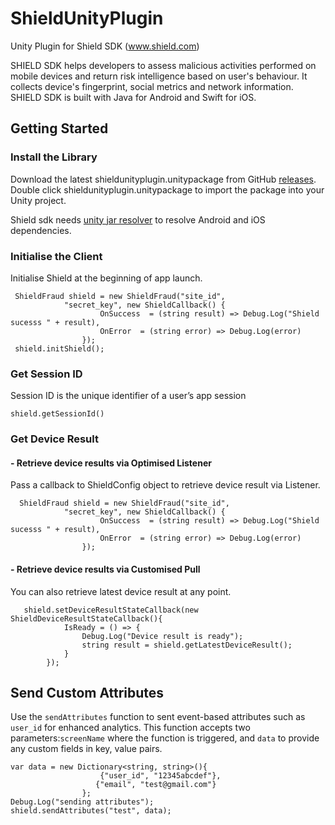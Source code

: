 # ShieldUnityPlugin
Unity Plugin for Shield SDK (www.shield.com) 

SHIELD SDK helps developers to assess malicious activities performed on mobile devices and return risk intelligence based on user's behaviour. It collects device's fingerprint, social metrics and network information. SHIELD SDK is built with Java for Android and Swift for iOS.

## Getting Started

### Install the Library

Download the latest shieldunityplugin.unitypackage from GitHub [releases](https://github.com/shield-ai-technology/ShieldUnityPlugin/releases).
Double click shieldunityplugin.unitypackage to import the package into your Unity project.

Shield sdk needs [unity jar resolver](https://github.com/googlesamples/unity-jar-resolver) to resolve Android and iOS dependencies.
### Initialise the Client

Initialise Shield at the beginning of app launch.

```
 ShieldFraud shield = new ShieldFraud("site_id",
            "secret_key", new ShieldCallback() {
                    OnSuccess  = (string result) => Debug.Log("Shield sucesss " + result),                
                    OnError  = (string error) => Debug.Log(error)
                });
 shield.initShield();
```

### Get Session ID
Session ID is the unique identifier of a user’s app session
```
shield.getSessionId()
```

### Get Device Result
#### - Retrieve device results via Optimised Listener

Pass a callback to ShieldConfig object to retrieve device result via Listener.

```
  ShieldFraud shield = new ShieldFraud("site_id",
            "secret_key", new ShieldCallback() {
                    OnSuccess  = (string result) => Debug.Log("Shield sucesss " + result),                
                    OnError  = (string error) => Debug.Log(error)
                });
```

#### - Retrieve device results via Customised Pull

You can also retrieve latest device result at any point.

```
   shield.setDeviceResultStateCallback(new ShieldDeviceResultStateCallback(){
            IsReady = () => {
                Debug.Log("Device result is ready");
                string result = shield.getLatestDeviceResult();
            }
        });
```

## Send Custom Attributes
Use the `sendAttributes` function to sent event-based attributes such as `user_id` for enhanced analytics. This function accepts two parameters:`screenName` where the function is triggered, and  `data` to provide any custom fields in key, value pairs.

```
var data = new Dictionary<string, string>(){
                	{"user_id", "12345abcdef"},
    	           {"email", "test@gmail.com"}
                };
Debug.Log("sending attributes");
shield.sendAttributes("test", data);
```
